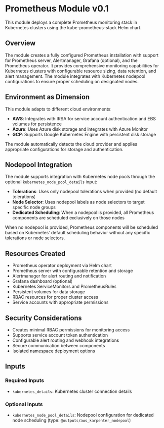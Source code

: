 # Prometheus Module v0.1

This module deploys a complete Prometheus monitoring stack in Kubernetes clusters using the kube-prometheus-stack Helm chart.

## Overview

The module creates a fully configured Prometheus installation with support for Prometheus server, Alertmanager, Grafana (optional), and the Prometheus operator. It provides comprehensive monitoring capabilities for Kubernetes clusters with configurable resource sizing, data retention, and alert management. The module integrates with Kubernetes nodepool configurations to ensure proper scheduling on designated nodes.

## Environment as Dimension

This module adapts to different cloud environments:

- **AWS**: Integrates with IRSA for service account authentication and EBS volumes for persistence
- **Azure**: Uses Azure disk storage and integrates with Azure Monitor
- **GCP**: Supports Google Kubernetes Engine with persistent disk storage

The module automatically detects the cloud provider and applies appropriate configurations for storage and authentication.

## Nodepool Integration

The module supports integration with Kubernetes node pools through the optional `kubernetes_node_pool_details` input:

- **Tolerations**: Uses only nodepool tolerations when provided (no default tolerations)
- **Node Selector**: Uses nodepool labels as node selectors to target specific node groups
- **Dedicated Scheduling**: When a nodepool is provided, all Prometheus components are scheduled exclusively on those nodes

When no nodepool is provided, Prometheus components will be scheduled based on Kubernetes' default scheduling behavior without any specific tolerations or node selectors.

## Resources Created

- Prometheus operator deployment via Helm chart
- Prometheus server with configurable retention and storage
- Alertmanager for alert routing and notification
- Grafana dashboard (optional)
- Kubernetes ServiceMonitors and PrometheusRules
- Persistent volumes for data storage
- RBAC resources for proper cluster access
- Service accounts with appropriate permissions

## Security Considerations

- Creates minimal RBAC permissions for monitoring access
- Supports service account token authentication
- Configurable alert routing and webhook integrations
- Secure communication between components
- Isolated namespace deployment options

## Inputs

### Required Inputs
- `kubernetes_details`: Kubernetes cluster connection details

### Optional Inputs
- `kubernetes_node_pool_details`: Nodepool configuration for dedicated node scheduling (type: `@outputs/aws_karpenter_nodepool`) 